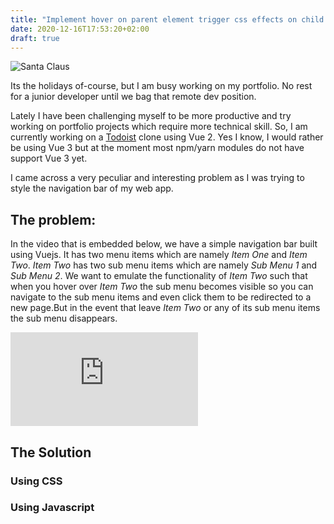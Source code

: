```yaml
---
title: "Implement hover on parent element trigger css effects on child element functionality in Vuejs"
date: 2020-12-16T17:53:20+02:00
draft: true
---
```


<img src="https://media.giphy.com/media/hFIq9i5y2H10Q/giphy.gif" alt="Santa Claus" >

Its the holidays of-course, but I am busy working on my portfolio. No rest for a junior developer until we bag that remote dev position. 

Lately I have been challenging myself to be more productive and try working on portfolio projects which require more technical skill. So, I am currently working on a [Todoist](https://todoist.com/) clone using Vue 2.
Yes I know, I would rather be using Vue 3 but at the moment most npm/yarn modules do not have support Vue 3 yet.

I came across a very peculiar and interesting problem as I was trying to style the navigation bar of my web app.

## The problem:
In the video that is embedded below, we have a simple navigation bar built using Vuejs. It has two menu items which are namely _Item One_ and _Item Two_. _Item Two_ has two sub menu items which are namely _Sub Menu 1_ and _Sub Menu 2_.
We want to emulate the functionality of _Item Two_ such that when you hover over _Item Two_  the sub menu becomes visible so you can navigate to the sub menu items and even click them to be redirected to a new page.But in the event that leave _Item Two_ or any of its sub menu items the sub menu disappears.

<iframe src="https://www.youtube.com/embed/KTGg4pxiRBI" frameborder="0" allow="accelerometer; autoplay; clipboard-write; encrypted-media; gyroscope; picture-in-picture" allowfullscreen></iframe>

## The Solution

### Using CSS

### Using Javascript